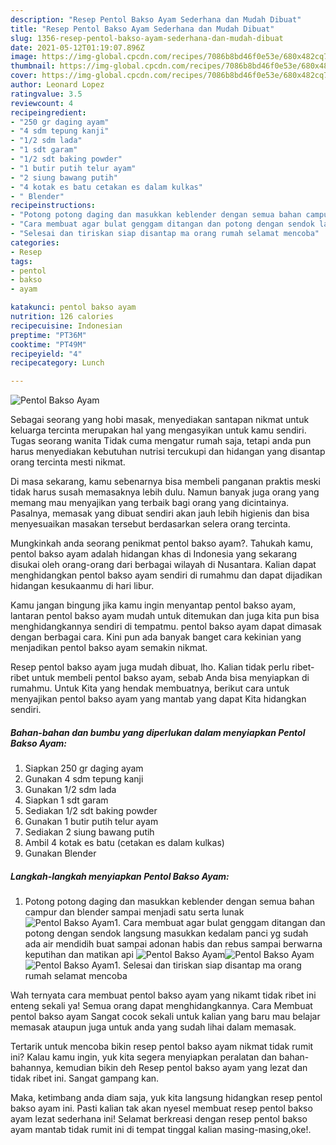 ```yaml
---
description: "Resep Pentol Bakso Ayam Sederhana dan Mudah Dibuat"
title: "Resep Pentol Bakso Ayam Sederhana dan Mudah Dibuat"
slug: 1356-resep-pentol-bakso-ayam-sederhana-dan-mudah-dibuat
date: 2021-05-12T01:19:07.896Z
image: https://img-global.cpcdn.com/recipes/7086b8bd46f0e53e/680x482cq70/pentol-bakso-ayam-foto-resep-utama.jpg
thumbnail: https://img-global.cpcdn.com/recipes/7086b8bd46f0e53e/680x482cq70/pentol-bakso-ayam-foto-resep-utama.jpg
cover: https://img-global.cpcdn.com/recipes/7086b8bd46f0e53e/680x482cq70/pentol-bakso-ayam-foto-resep-utama.jpg
author: Leonard Lopez
ratingvalue: 3.5
reviewcount: 4
recipeingredient:
- "250 gr daging ayam"
- "4 sdm tepung kanji"
- "1/2 sdm lada"
- "1 sdt garam"
- "1/2 sdt baking powder"
- "1 butir putih telur ayam"
- "2 siung bawang putih"
- "4 kotak es batu cetakan es dalam kulkas"
- " Blender"
recipeinstructions:
- "Potong potong daging dan masukkan keblender dengan semua bahan campur dan blender sampai menjadi satu serta lunak"
- "Cara membuat agar bulat genggam ditangan dan potong dengan sendok langsung masukkan kedalam panci yg sudah ada air mendidih buat sampai adonan habis dan rebus sampai berwarna keputihan dan matikan api"
- "Selesai dan tiriskan siap disantap ma orang rumah selamat mencoba"
categories:
- Resep
tags:
- pentol
- bakso
- ayam

katakunci: pentol bakso ayam 
nutrition: 126 calories
recipecuisine: Indonesian
preptime: "PT36M"
cooktime: "PT49M"
recipeyield: "4"
recipecategory: Lunch

---
```



![Pentol Bakso Ayam](https://img-global.cpcdn.com/recipes/7086b8bd46f0e53e/680x482cq70/pentol-bakso-ayam-foto-resep-utama.jpg)

Sebagai seorang yang hobi masak, menyediakan santapan nikmat untuk keluarga tercinta merupakan hal yang mengasyikan untuk kamu sendiri. Tugas seorang  wanita Tidak cuma mengatur rumah saja, tetapi anda pun harus menyediakan kebutuhan nutrisi tercukupi dan hidangan yang disantap orang tercinta mesti nikmat.

Di masa  sekarang, kamu sebenarnya bisa membeli panganan praktis meski tidak harus susah memasaknya lebih dulu. Namun banyak juga orang yang memang mau menyajikan yang terbaik bagi orang yang dicintainya. Pasalnya, memasak yang dibuat sendiri akan jauh lebih higienis dan bisa menyesuaikan masakan tersebut berdasarkan selera orang tercinta. 



Mungkinkah anda seorang penikmat pentol bakso ayam?. Tahukah kamu, pentol bakso ayam adalah hidangan khas di Indonesia yang sekarang disukai oleh orang-orang dari berbagai wilayah di Nusantara. Kalian dapat menghidangkan pentol bakso ayam sendiri di rumahmu dan dapat dijadikan hidangan kesukaanmu di hari libur.

Kamu jangan bingung jika kamu ingin menyantap pentol bakso ayam, lantaran pentol bakso ayam mudah untuk ditemukan dan juga kita pun bisa menghidangkannya sendiri di tempatmu. pentol bakso ayam dapat dimasak dengan berbagai cara. Kini pun ada banyak banget cara kekinian yang menjadikan pentol bakso ayam semakin nikmat.

Resep pentol bakso ayam juga mudah dibuat, lho. Kalian tidak perlu ribet-ribet untuk membeli pentol bakso ayam, sebab Anda bisa menyiapkan di rumahmu. Untuk Kita yang hendak membuatnya, berikut cara untuk menyajikan pentol bakso ayam yang mantab yang dapat Kita hidangkan sendiri.

<!--inarticleads1-->

##### Bahan-bahan dan bumbu yang diperlukan dalam menyiapkan Pentol Bakso Ayam:

1. Siapkan 250 gr daging ayam
1. Gunakan 4 sdm tepung kanji
1. Gunakan 1/2 sdm lada
1. Siapkan 1 sdt garam
1. Sediakan 1/2 sdt baking powder
1. Gunakan 1 butir putih telur ayam
1. Sediakan 2 siung bawang putih
1. Ambil 4 kotak es batu (cetakan es dalam kulkas)
1. Gunakan  Blender




<!--inarticleads2-->

##### Langkah-langkah menyiapkan Pentol Bakso Ayam:

1. Potong potong daging dan masukkan keblender dengan semua bahan campur dan blender sampai menjadi satu serta lunak
<img src="https://img-global.cpcdn.com/steps/c8fc3ce0b5ebf53b/160x128cq70/pentol-bakso-ayam-langkah-memasak-1-foto.jpg" alt="Pentol Bakso Ayam">1. Cara membuat agar bulat genggam ditangan dan potong dengan sendok langsung masukkan kedalam panci yg sudah ada air mendidih buat sampai adonan habis dan rebus sampai berwarna keputihan dan matikan api
<img src="https://img-global.cpcdn.com/steps/395dea733e808930/160x128cq70/pentol-bakso-ayam-langkah-memasak-2-foto.jpg" alt="Pentol Bakso Ayam"><img src="https://img-global.cpcdn.com/steps/c95bc2c2eb089e27/160x128cq70/pentol-bakso-ayam-langkah-memasak-2-foto.jpg" alt="Pentol Bakso Ayam"><img src="https://img-global.cpcdn.com/steps/de100a65d5df6a7f/160x128cq70/pentol-bakso-ayam-langkah-memasak-2-foto.jpg" alt="Pentol Bakso Ayam">1. Selesai dan tiriskan siap disantap ma orang rumah selamat mencoba




Wah ternyata cara membuat pentol bakso ayam yang nikamt tidak ribet ini enteng sekali ya! Semua orang dapat menghidangkannya. Cara Membuat pentol bakso ayam Sangat cocok sekali untuk kalian yang baru mau belajar memasak ataupun juga untuk anda yang sudah lihai dalam memasak.

Tertarik untuk mencoba bikin resep pentol bakso ayam nikmat tidak rumit ini? Kalau kamu ingin, yuk kita segera menyiapkan peralatan dan bahan-bahannya, kemudian bikin deh Resep pentol bakso ayam yang lezat dan tidak ribet ini. Sangat gampang kan. 

Maka, ketimbang anda diam saja, yuk kita langsung hidangkan resep pentol bakso ayam ini. Pasti kalian tak akan nyesel membuat resep pentol bakso ayam lezat sederhana ini! Selamat berkreasi dengan resep pentol bakso ayam mantab tidak rumit ini di tempat tinggal kalian masing-masing,oke!.

